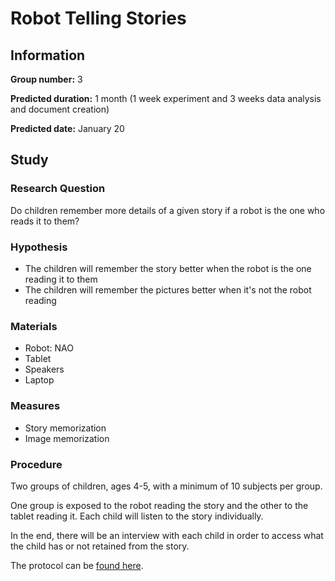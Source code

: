 # Robot Telling Stories

## Information

**Group number:** 3

**Predicted duration:** 1 month (1 week experiment and 3 weeks data analysis and document creation)

**Predicted date:** January 20

## Study

### Research Question
Do children remember more details of a given story if a robot is the one who reads it to them?

### Hypothesis
- The children will remember the story better when the robot is the one reading it to them
- The children will remember the pictures better when it's not the robot reading

### Materials

- Robot: NAO
- Tablet
- Speakers
- Laptop

### Measures
- Story memorization
- Image memorization

### Procedure

Two groups of children, ages 4-5, with a minimum of 10 subjects per group.

One group is exposed to the robot reading the story and  the other to the tablet reading it. Each child will listen to the story individually.

In the end, there will be an interview with each child in order to access what the child has or not retained from the story.

The protocol can be [found here](https://github.com/joaosantos15/srhr-g3/blob/master/protocol.md).
